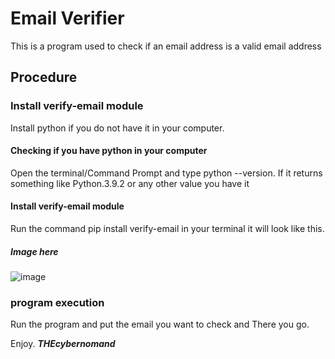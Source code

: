 # Email Verifier
This is a program used to check if an email address is a valid email address

## Procedure
### Install verify-email module
Install python if you do not have it in your computer.
#### Checking if you have python in your computer
Open the terminal/Command Prompt and type python --version.
If it returns something like Python.3.9.2 or any other value you have it
#### Install verify-email  module
Run the command pip install verify-email in your terminal it will look like this.
##### Image here
![image](https://user-images.githubusercontent.com/44478872/119384697-c850fb00-bccd-11eb-912d-23d805cbbb74.png)

### program execution
Run the program  and put the email you want to check and There you go.

Enjoy.
***THEcybernomand***
